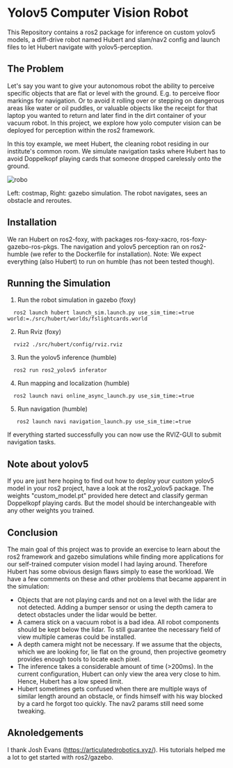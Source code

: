 # Yolov5 Computer Vision Robot

This Repository contains a ros2 package for inference on custom yolov5 models, a diff-drive robot named Hubert and slam/nav2 config and launch files to let Hubert navigate with yolov5-perception.

## The Problem 

Let's say you want to give your autonomous robot the ability to perceive specific objects that are flat or level with the ground. E.g. to perceive floor markings for navigation. Or to avoid it rolling over or stepping on dangerous areas like water or oil puddles, or valuable objects like the receipt for that laptop you wanted to return and later find in the dirt container of your vacuum robot. In this project, we explore how yolo computer vision can be deployed for perception within the ros2 framework.

In this toy example, we meet Hubert, the cleaning robot residing in our institute's common room. We simulate navigation tasks where Hubert has to avoid Doppelkopf playing cards that someone dropped carelessly onto the ground.

![robo](https://user-images.githubusercontent.com/90965716/219977326-e1d704a0-006b-49f4-ad47-14b808e3534c.gif)

Left: costmap, Right: gazebo simulation. The robot navigates, sees an obstacle and reroutes.

## Installation

We ran Hubert on ros2-foxy, with packages ros-foxy-xacro, ros-foxy-gazebo-ros-pkgs. The navigation and yolov5 perception ran on ros2-humble (we refer to the Dockerfile for installation). Note: We expect everything (also Hubert) to run on humble (has not been tested though).

## Running the Simulation

1. Run the robot simulation in gazebo (foxy)
  ```      
    ros2 launch hubert launch_sim.launch.py use_sim_time:=true world:=./src/hubert/worlds/fslightcards.world 
  ```
2. Run Rviz (foxy)
  ```
    rviz2 ./src/hubert/config/rviz.rviz 
  ```
3. Run the yolov5 inference (humble)
  ```
    ros2 run ros2_yolov5 inferator
  ```
4. Run mapping and localization (humble)
  ```
    ros2 launch navi online_async_launch.py use_sim_time:=true
  ```
5. Run navigation (humble)
  ```
     ros2 launch navi navigation_launch.py use_sim_time:=true
  ```
If everything started successfully you can now use the RVIZ-GUI to submit navigation tasks. 


## Note about yolov5

If you are just here hoping to find out how to deploy your custom yolov5 model in your ros2 project, have a look at the ros2_yolov5 package. The weights "custom_model.pt" provided here detect and classify german Doppelkopf playing cards. But the model should be interchangeable with any other weights you trained. 


## Conclusion

The main goal of this project was to provide an exercise to learn about the ros2 framework and gazebo simulations while finding more applications for our self-trained computer vision model I had laying around. Therefore Hubert has some obvious design flaws simply to ease the workload. We have a few comments on these and other problems that became apparent in the simulation:

* Objects that are not playing cards and not on a level with the lidar are not detected. Adding a bumper sensor or using the depth camera to detect obstacles under the lidar would be better. 
* A camera stick on a vacuum robot is a bad idea. All robot components should be kept below the lidar. To still guarantee the necessary field of view multiple cameras could be installed. 
* A depth camera might not be necessary. If we assume that the objects, which we are looking for, lie flat on the ground, then projective geometry provides enough tools to locate each pixel. 
* The inference takes a considerable amount of time (>200ms). In the current configuration, Hubert can only view the area very close to him. Hence, Hubert has a low speed limit.
* Hubert sometimes gets confused when there are multiple ways of similar length around an obstacle, or finds himself with his way blocked by a card he forgot too quickly. The nav2 params still need some tweaking. 

## Aknoledgements

I thank Josh Evans (https://articulatedrobotics.xyz/). His tutorials helped me a lot to get started with ros2/gazebo. 
